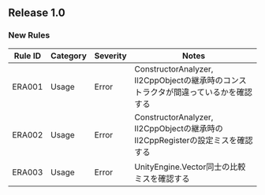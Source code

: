 ## Release 1.0

### New Rules

Rule ID | Category | Severity | Notes
--------|----------|----------|--------------------
ERA001 |  Usage  |  Error | ConstructorAnalyzer, Il2CppObjectの継承時のコンストラクタが間違っているかを確認する
ERA002 |  Usage  |  Error | ConstructorAnalyzer, Il2CppObjectの継承時のIl2CppRegisterの設定ミスを確認する
ERA003 |  Usage  |  Error | UnityEngine.Vector同士の比較ミスを確認する
